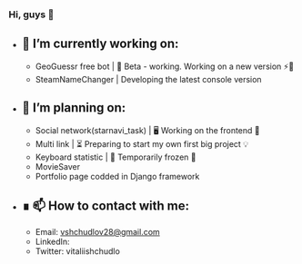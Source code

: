 ### Hi, guys 👋

- 🔭 I’m currently working on: 
    -
  - GeoGuessr free bot | 🔋 Beta - working. Working on a new version ⚡🔋
  - SteamNameChanger | Developing the latest console version

- 📝 I’m planning on: 
    -
  - Social network(starnavi_task) | 🖥 Working on the frontend 🔄
  - Multi link | ⏳ Preparing to start my own first big project 💡
  - Keyboard statistic | 🧊 Temporarily frozen 🧊
  -  MovieSaver
  -  Portfolio page codded in Django framework

- ∎ 📫 How to contact with me:
    -
  - Email: vshchudlov28@gmail.com
  - LinkedIn: 
  - Twitter: vitaliishchudlo




<!--
- 🌱 I’m currently learning: 
- 👯 I’m looking to collaborate on 
- 🤔 I’m looking for help with 
- 💬 Ask me about 
- 😄 Pronouns: 
- ⚡ Fun fact: - 🌱 I’m currently learning: 
- 👯 I’m looking to collaborate on 
- 🤔 I’m looking for help with 
- 💬 Ask me about 
- 😄 Pronouns: 
- ⚡ Fun fact: 
